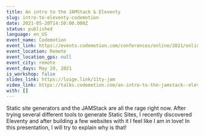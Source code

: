 ```yaml
---
title: An intro to the JAMStack & Eleventy
slug: intro-to-eleventy-codemotion
date: 2021-05-20T14:50:00.000Z
status: published
language: en_US
event_name: Codemotion
event_link: https://events.codemotion.com/conferences/online/2021/online-tech-conference-spring/
event_location: Remote
event_location_gps: null
event_city: remote
event_days: May 20, 2021
is_workshop: false
slides_link: https://loige.link/11ty-jam
video_link: https://talks.codemotion.com/an-intro-to-the-jamstack--eleventy
with: []
---
```


Static site generators and the JAMStack are all the rage right now. After trying several different tools to generate Static Sites, I recently discovered Eleventy and after building a few websites with it I feel like I am in love! In this presentation, I will try to explain why is that!
